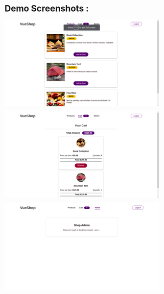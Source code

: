<!-- ![alt text](https://github.com/abdulmoizshaikh/VueShop.git/blob/master/image.jpg?raw=true) -->

<!-- paste image url and add ? raw true at last of the url -->

# Demo Screenshots :

![alt text](https://github.com/abdulmoizshaikh/VueShop/blob/master/src/assets/images/homepage.png?raw=true)

![alt text](https://github.com/abdulmoizshaikh/VueShop/blob/master/src/assets/images/cartlist.png?raw=true)

![alt text](https://github.com/abdulmoizshaikh/VueShop/blob/master/src/assets/images/adminpage.png?raw=true)
